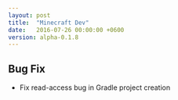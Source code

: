 ```yaml
---
layout: post
title:  "Minecraft Dev"
date:   2016-07-26 00:00:00 +0600
version: alpha-0.1.8
---
```


## Bug Fix

* Fix read-access bug in Gradle project creation
